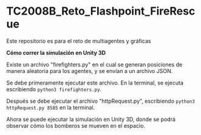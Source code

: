 # TC2008B_Reto_Flashpoint_FireRescue
Este repositorio es para el reto de multiagentes y gráficas

**Cómo correr la simulación en Unity 3D**

Existe un archivo "firefighters.py" en el cual se generan posiciones de manera aleatoria para los agentes, y se envían a un archivo JSON.

Se debe primeramente ejecutar este archivo. En la terminal, se ejecuta escribiendo `python3 firefighters.py`.

Después se debe ejecutar el archivo "httpRequest.py", escribiendo `python3 httpRequest.py 8585` en la terminal.

Ahora se puede ejecutar la simulación en Unity 3D, donde se podrá observar cómo los bomberos se mueven en el espacio.
